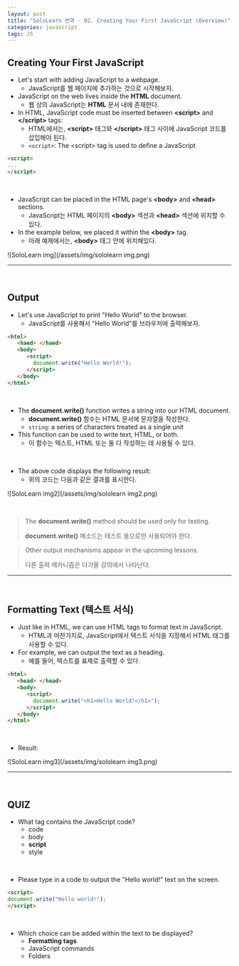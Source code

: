 ```yaml
---
layout: post
title: "SoloLearn 번역 - 02. Creating Your First JavaScript (Overview)"
categories: javascript
tags: JS
---
```


## Creating Your First JavaScript

- Let's start with adding JavaScript to a webpage.
  - JavaScript를 웹 페이지에 추가하는 것으로 시작해보자.
- JavaScript on the web lives inside the **HTML** document.
  - 웹 상의 JavaScript는 **HTML** 문서 내에 존재한다.
- In HTML, JavaScript code must be inserted between **\<script>** and **\</script>** tags:
  - HTML에서는, **\<script>** 태그와 **\</script>** 태그 사이에 JavaScript 코드를 삽입해야 된다.
  - `<script>`: The \<script> tag is used to define a JavaScript

```html
<script>
...
</script>
```

<br>

- JavaScript can be placed in the HTML page's **\<body>** and **\<head>** sections.
  - JavaScript는 HTML 페이지의 **\<body>** 섹션과 **\<head>** 섹션에 위치할 수 있다.
- In the example below, we placed it within the **\<body>** tag.
  - 아래 예제에서는, **\<body>** 태그 안에 위치해있다.

![SoloLearn img](/assets/img/sololearn img.png)

------

<br>

## Output

- Let's use JavaScript to print "Hello World" to the browser.
  - JavaScript를 사용해서 "Hello World"를 브라우저에 출력해보자.

```html
<html>
   <haed> </haed>
   <body>
      <script>
      	document.write("Hello World!");
      </script>
   </body>
</html>
```

<br>

- The **document.write()** function writes a string into our HTML document.
  - **document.write()** 함수는 HTML 문서에 문자열을 작성한다.
  - `string`: a series of characters treated as a single unit
- This function can be used to write text, HTML, or both.
  - 이 함수는 텍스트, HTML 또는 둘 다 작성하는 데 사용될 수 있다.

<br>

- The above code displays the following result:
  - 위의 코드는 다음과 같은 결과를 표시한다.

![SoloLearn img2](/assets/img/sololearn img2.png)

<br>

> The **document.write()** method should be used only for testing.
>
> **document.write()** 메소드는 테스트 용으로만 사용되어야 한다.

> Other output mechanisms appear in the upcoming lessons.
>
> 다른 출력 메카니즘은 다가올 강의에서 나타난다.

------

<br>

## Formatting Text (텍스트 서식)

- Just like in HTML, we can use HTML tags to format text in JavaScript.
  - HTML과 마찬가지로, JavaScript에서 텍스트 서식을 지정해서 HTML 태그를 사용할 수 있다.
- For example, we can output the text as a heading.
  - 예를 들어, 텍스트를 표제로 출력할 수 있다.

```html
<html>
   <head> </head>
   <body>
      <script>
      	document.write("<h1>Hello World!</h1>");
      </script>
   </body>
</html>
```

<br>

- Result:

![SoloLearn img3](/assets/img/sololearn img3.png)

------

<br>

## QUIZ

- What tag contains the JavaScript code?
  - code
  - body
  - **script**
  - style

<br>

- Please type in a code to output the "Hello world!" text on the screen.

```html
<script>
document.write("Hello world!");
</script>
```

<br>

- Which choice can be added within the text to be displayed?
  - **Formatting tags**
  - JavaScript commands
  - Folders

<br>